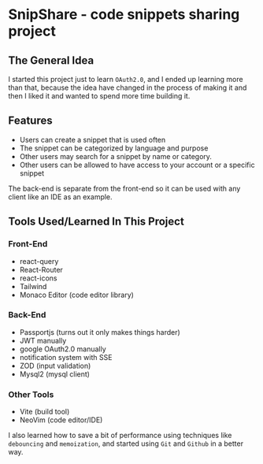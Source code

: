 # SnipShare - code snippets sharing project

## The General Idea

I started this project just to learn `OAuth2.0`, and I ended up learning more than that, because the idea have changed in the process of making it and then I liked it and wanted to spend more time building it.

## Features

- Users can create a snippet that is used often
- The snippet can be categorized by language and purpose
- Other users may search for a snippet by name or category. 
- Other users can be allowed to have access to your account or a specific snippet

The back-end is separate from the front-end so it can be used with any client like an IDE as an example.

## Tools Used/Learned In This Project

### Front-End

- react-query
- React-Router
- react-icons
- Tailwind
- Monaco Editor (code editor library)

### Back-End

- Passportjs (turns out it only makes things harder)
- JWT manually
- google OAuth2.0 manually
- notification system with SSE
- ZOD (input validation)
- Mysql2 (mysql client)

### Other Tools

- Vite (build tool)
- NeoVim (code editor/IDE)

I also learned how to save a bit of performance using techniques like `debouncing` and `memoization`, and started using `Git` and `Github` in a better way.
